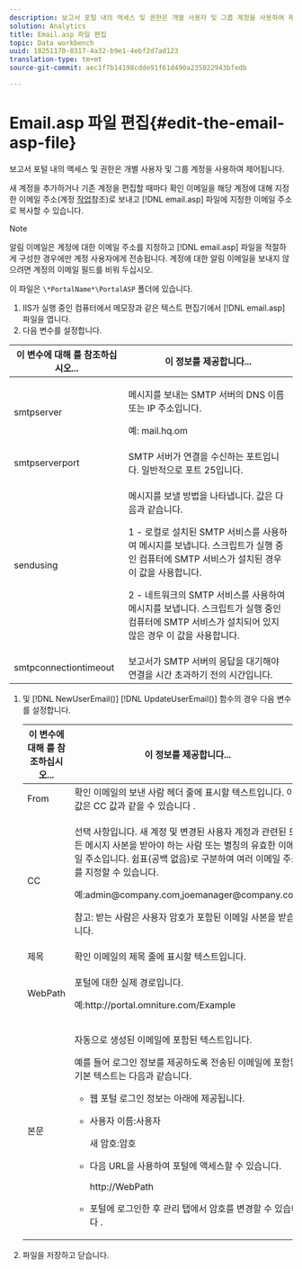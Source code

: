 ```yaml
---
description: 보고서 포털 내의 액세스 및 권한은 개별 사용자 및 그룹 계정을 사용하여 제어됩니다.
solution: Analytics
title: Email.asp 파일 편집
topic: Data workbench
uuid: 18251170-0317-4a32-b9e1-4ebf2d7ad123
translation-type: tm+mt
source-git-commit: aec1f7b14198cdde91f61d490a235022943bfedb

---
```



# Email.asp 파일 편집{#edit-the-email-asp-file}

보고서 포털 내의 액세스 및 권한은 개별 사용자 및 그룹 계정을 사용하여 제어됩니다.

새 계정을 추가하거나 기존 계정을 편집할 때마다 확인 이메일을 해당 계정에 대해 지정한 이메일 주소(계정 [작업](../../../home/c-rpt-oview/c-admin-rpt/c-work-accts/c-work-accts.md#concept-c933a1940bda4a3489d61d8af315e45d)참조)로 보내고 [!DNL email.asp] 파일에 지정한 이메일 주소로 복사할 수 있습니다.

>[!NOTE]
>
>알림 이메일은 계정에 대한 이메일 주소를 지정하고 [!DNL email.asp] 파일을 적절하게 구성한 경우에만 계정 사용자에게 전송됩니다. 계정에 대한 알림 이메일을 보내지 않으려면 계정의 이메일 필드를 비워 두십시오.

이 파일은 `\*PortalName*\PortalASP` 폴더에 있습니다.

1. IIS가 실행 중인 컴퓨터에서 메모장과 같은 텍스트 편집기에서 [!DNL email.asp] 파일을 엽니다.
1. 다음 변수를 설정합니다.

<table id="table_44F52DA266364DF993C40678A28E0F0D"> 
 <thead> 
  <tr> 
   <th colname="col1" class="entry"> 이 변수에 대해 를 참조하십시오... </th> 
   <th colname="col2" class="entry"> 이 정보를 제공합니다... </th> 
  </tr> 
 </thead>
 <tbody> 
  <tr> 
   <td colname="col1"> smtpserver </td> 
   <td colname="col2"> <p>메시지를 보내는 SMTP 서버의 DNS 이름 또는 IP 주소입니다. </p> <p>예: <span class="filepath"> mail.hq.om</span></p> </td> 
  </tr> 
  <tr> 
   <td colname="col1"> smtpserverport </td> 
   <td colname="col2"> SMTP 서버가 연결을 수신하는 포트입니다. 일반적으로 포트 25입니다. </td> 
  </tr> 
  <tr> 
   <td colname="col1"> sendusing </td> 
   <td colname="col2"> <p>메시지를 보낼 방법을 나타냅니다. 값은 다음과 같습니다. </p> <p>1 - 로컬로 설치된 SMTP 서비스를 사용하여 메시지를 보냅니다. 스크립트가 실행 중인 컴퓨터에 SMTP 서비스가 설치된 경우 이 값을 사용합니다. </p> <p>2 - 네트워크의 SMTP 서비스를 사용하여 메시지를 보냅니다. 스크립트가 실행 중인 컴퓨터에 SMTP 서비스가 설치되어 있지 않은 경우 이 값을 사용합니다. </p> </td> 
  </tr> 
  <tr> 
   <td colname="col1"> smtpconnectiontimeout </td> 
   <td colname="col2">보고서가 SMTP <span class="wintitle"> 서버의</span> 응답을 대기해야 연결을 시간 초과하기 전의 시간입니다. </td> 
  </tr> 
 </tbody> 
</table>

1. 및 [!DNL NewUserEmail()] [!DNL UpdateUserEmail()] 함수의 경우 다음 변수를 설정합니다.

   <table id="table_91C5E36B84A94C4097EE5993592BE587"> 
   <thead> 
   <tr> 
      <th colname="col1" class="entry"> 이 변수에 대해 를 참조하십시오... </th> 
      <th colname="col2" class="entry"> 이 정보를 제공합니다... </th> 
   </tr> 
   </thead>
   <tbody> 
   <tr> 
      <td colname="col1"> From </td> 
      <td colname="col2">확인 이메일의 보낸 사람 헤더 줄에 표시할 텍스트입니다. 이 값은 CC 값과 같을 수 <span class="wintitle"> 있습니다</span> . </td> 
   </tr> 
   <tr> 
      <td colname="col1"> CC </td> 
      <td colname="col2"> <p>선택 사항입니다. 새 계정 및 변경된 사용자 계정과 관련된 모든 메시지 사본을 받아야 하는 사람 또는 별칭의 유효한 이메일 주소입니다. 쉼표(공백 없음)로 구분하여 여러 이메일 주소를 지정할 수 있습니다. </p> <p>예:admin@company.com,joemanager@company.com <span class="filepath"></span></p> <p> <p>참고: 받는 사람은 사용자 암호가 포함된 이메일 사본을 받습니다. </p> </p> </td> 
   </tr> 
   <tr> 
      <td colname="col1"> 제목 </td> 
      <td colname="col2"> 확인 이메일의 제목 줄에 표시할 텍스트입니다. </td> 
   </tr> 
   <tr> 
      <td colname="col1"> WebPath </td> 
      <td colname="col2"> <p>포털에 대한 실제 경로입니다. </p> <p>예:http://portal.omniture.com/Example <span class="filepath"></span></p> </td> 
   </tr> 
   <tr> 
      <td colname="col1"> 본문 </td> 
      <td colname="col2"> <p>자동으로 생성된 이메일에 포함된 텍스트입니다. </p> <p>예를 들어 로그인 정보를 제공하도록 전송된 이메일에 포함된 기본 텍스트는 다음과 같습니다. 
      <ul id="ul_7FF2E7399AB64D279EC5794AB02C9749">
      <li id="li_7CBCC5CFF9E04776BBC893278785AEE7">웹 포털 로그인 정보는 아래에 제공됩니다. </li>
      <li id="li_5346F0AB3568444B88117C295D8E99C5"><p>사용자 이름:사용자 </p><p>새 암호:암호 </p></li>
      <li id="li_B0D1FAE818BA42CF8546796800A1AA08"><p>다음 URL을 사용하여 포털에 액세스할 수 있습니다. </p><p><span class="filepath"> http://WebPath</span></p></li>
      <li id="li_7CD71EBDFA1D418F960040569CD511EB">포털에 로그인한 후 관리 탭에서 암호를 변경할 수 <span class="wintitle"> 있습니다</span> . </li>
      </ul></p> </td> 
   </tr> 
   </tbody> 
   </table>

1. 파일을 저장하고 닫습니다.
